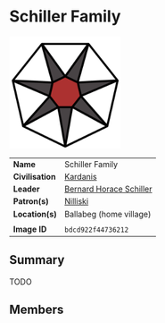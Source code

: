 # Schiller Family

<img src="https://raw.githubusercontent.com/jesskelsall/astarus-images/main/symbols/bdcd922f44736212.png" height="200" />

|||
| --- | --- |
| **Name** | Schiller Family | organisation.4
| **Civilisation** | [Kardanis](../places/topography/continents-islands/kardanis.md) |
| **Leader** | [Bernard Horace Schiller](../characters/bernard-horace-schiller.md) |
| **Patron(s)** | [Nilliski](../characters/nilliski.md) |
| **Location(s)** | Ballabeg (home village) |
|||
| **Image ID** | `bdcd922f44736212` |

## Summary

TODO

## Members

